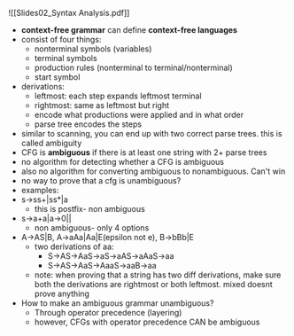![[Slides02_Syntax Analysis.pdf]]
- **context-free grammar** can define **context-free languages**
- consist of four things:
	- nonterminal symbols (variables)
	- terminal symbols
	- production rules (nonterminal to terminal/nonterminal)
	- start symbol
- derivations:
	- leftmost: each step expands leftmost terminal
	- rightmost: same as leftmost but right
	- encode what productions were applied and in what order
	- parse tree encodes the steps
- similar to scanning, you can end up with two correct parse trees. this is called ambiguity
- CFG is **ambiguous** if there is at least one string with 2+ parse trees
- no algorithm for detecting whether a CFG is ambiguous
- also no algorithm for converting ambiguous to nonambiguous. Can't win
- no way to prove that a cfg is unambiguous?
- examples:
- s->ss+|ss*|a
	- this is postfix- non ambiguous
- s->a+a|a->0||
	- non ambiguous- only 4 options
- A->AS|B, A->aAa|Aa|E(epsilon not e), B->bBb|E
	- two derivations of aa:
		- S->AS->AaS->aS->aAS->aAaS->aa
		- S->AS->AaS->AaaS->aaB->aa
	- note: when proving that a string has two diff derivations, make sure both the derivations are rightmost or both leftmost. mixed doesnt prove anything
- How to make an ambiguous grammar unambiguous?
	- Through operator precedence (layering)
	- however, CFGs with operator precedence CAN be ambiguous
	